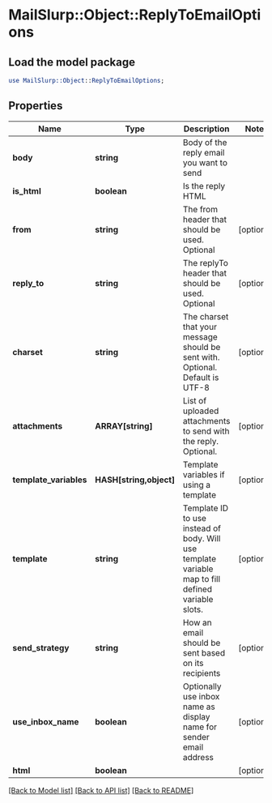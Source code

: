 # MailSlurp::Object::ReplyToEmailOptions

## Load the model package
```perl
use MailSlurp::Object::ReplyToEmailOptions;
```

## Properties
Name | Type | Description | Notes
------------ | ------------- | ------------- | -------------
**body** | **string** | Body of the reply email you want to send | 
**is_html** | **boolean** | Is the reply HTML | 
**from** | **string** | The from header that should be used. Optional | [optional] 
**reply_to** | **string** | The replyTo header that should be used. Optional | [optional] 
**charset** | **string** | The charset that your message should be sent with. Optional. Default is UTF-8 | [optional] 
**attachments** | **ARRAY[string]** | List of uploaded attachments to send with the reply. Optional. | [optional] 
**template_variables** | **HASH[string,object]** | Template variables if using a template | [optional] 
**template** | **string** | Template ID to use instead of body. Will use template variable map to fill defined variable slots. | [optional] 
**send_strategy** | **string** | How an email should be sent based on its recipients | [optional] 
**use_inbox_name** | **boolean** | Optionally use inbox name as display name for sender email address | [optional] 
**html** | **boolean** |  | [optional] 

[[Back to Model list]](../README#documentation-for-models) [[Back to API list]](../README#documentation-for-api-endpoints) [[Back to README]](../README)


